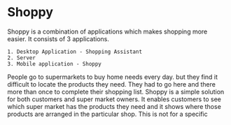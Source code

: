 # Shoppy
Shoppy is a combination of applications which makes shopping more easier. It consists of 3 applications.

	1. Desktop Application - Shopping Assistant
	2. Server
	3. Mobile application - Shoppy

People go to supermarkets to buy home needs every day. but they find it difficult to locate the products they need. They had to go here and there more than once to complete their shopping list. Shoppy is a simple solution for both customers and super market owners. It enables customers to see which super market has the products they need and it shows where those products are arranged in the particular shop. This is not for a specific
